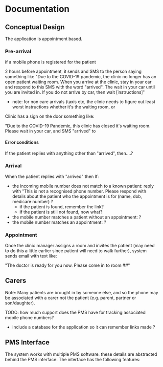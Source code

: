 # Documentation 

## Conceptual Design

The application is appointment based. 

### Pre-arrival

if a mobile phone is registered for the patient

2 hours before appointment, it sends and SMS to the person saying something like
"Due to the COVID-19 pandemic, the clinic no longer has an open patient waiting room.
When you arrive at the clinic, stay in your car and respond to this SMS with the word 
"arrived". The wait in your car until you are invited in. If you do not arrive by car,
then wait [instructions]"

 - note: for non care arrivals (taxis etc, the clinic needs to figure out least worst 
   instructions whether it's the waiting room, or 
   
Clinic has a sign on the door something like:

"Due to the COVID-19 Pandemic, this clinic has closed it's waiting room. Please wait
in your car, and SMS "arrived" to 

#### Error conditions

If the patient replies with anything other than "arrived", then....?

### Arrival

When the patient replies with "arrived" then 
If:
* the incoming mobile number does not match to a known patient: reply with "This is not a recognised phone number. Please respond with details about the patient who the appointment is for (name, dob, medicare number) ?
  * if the patient is found, remember the link? 
  * if the patient is still not found, now what?
* the mobile number matches a patient without an appointment: ?
* the mobile number matches an appointment: ?

### Appointment

Once the clinic manager assigns a room and invites the patient (may need to do this 
a little earlier since patient will need to walk further), system sends email with
text like:

"The doctor is ready for you now. Please come in to room ##"

## Carers

Note: Many patients are brought in by someone else, and so the phone may be 
associated with a carer not the patient (e.g. parent, partner or son/daughter). 

TODO: how much support does the PMS have for tracking associated mobile phone numbers? 
* include a database for the application so it can remember links made ?

## PMS Interface

The system works with multiple PMS software. these details are abstracted behind
the PMS interface. The interface has the following features:
